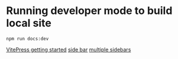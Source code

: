 # Running developer mode to build local site

```shell
npm run docs:dev
```

[VitePress getting started](https://vitepress.dev/guide/getting-started)
[side bar](https://vitepress.dev/reference/default-theme-sidebar)
[multiple sidebars](https://vitepress.dev/reference/default-theme-sidebar#multiple-sidebars)